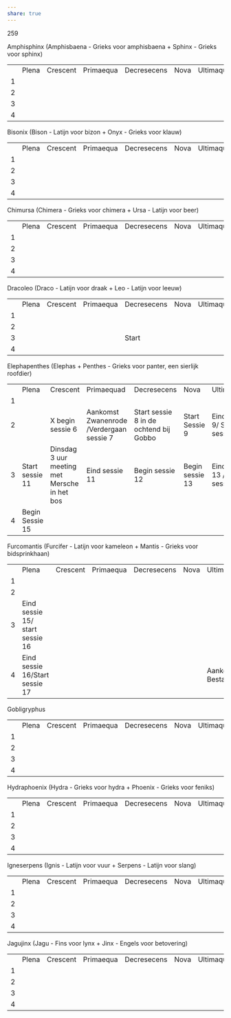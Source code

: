 ```yaml
---
share: true
---
```

259

Amphisphinx (Amphisbaena - Grieks voor amphisbaena + Sphinx - Grieks voor sphinx)

|   |   |   |   |   |   |   |   |
|---|---|---|---|---|---|---|---|
||Plena|Crescent|Primaequa|Decresecens|Nova|Ultimaqua|Solia|
|1||||||||
|2||||||||
|3||||||||
|4||||||||

Bisonix (Bison - Latijn voor bizon + Onyx - Grieks voor klauw)

|   |   |   |   |   |   |   |   |
|---|---|---|---|---|---|---|---|
||Plena|Crescent|Primaequa|Decresecens|Nova|Ultimaqua|Solia|
|1||||||||
|2||||||||
|3||||||||
|4||||||||

Chimursa (Chimera - Grieks voor chimera + Ursa - Latijn voor beer)

|   |   |   |   |   |   |   |   |
|---|---|---|---|---|---|---|---|
||Plena|Crescent|Primaequa|Decresecens|Nova|Ultimaqua|Solia|
|1||||||||
|2||||||||
|3||||||||
|4||||||||

Dracoleo (Draco - Latijn voor draak + Leo - Latijn voor leeuw)

|   |   |   |   |   |   |   |   |
|---|---|---|---|---|---|---|---|
||Plena|Crescent|Primaequa|Decresecens|Nova|Ultimaqua|Solia|
|1||||||||
|2||||||||
|3||||Start||||
|4||||||||

Elephapenthes (Elephas + Penthes - Grieks voor panter, een sierlijk roofdier)

|     |                 |                                              |                                          |                                        |                 |                                  |                                         |
| --- | --------------- | -------------------------------------------- | ---------------------------------------- | -------------------------------------- | --------------- | -------------------------------- | --------------------------------------- |
|     | Plena           | Crescent                                     | Primaequad                               | Decresecens                            | Nova            | Ultimaquad                       | Solia                                   |
| 1   |                 |                                              |                                          |                                        |                 |                                  |                                         |
| 2   |                 | X begin sessie 6                             | Aankomst Zwanenrode /Verdergaan sessie 7 | Start sessie 8 in de ochtend bij Gobbo | Start Sessie 9  | Eind sessie 9/ Start sessie 10   | Eind sessie 10                          |
| 3   | Start sessie 11 | Dinsdag 3 uur meeting met Mersche in het bos | Eind sessie 11                           | Begin sessie 12                        | Begin sessie 13 | Eind sessie 13 / Begin sessie 14 | Vervroegde theateravond/ Eind Sessie 14 |
| 4   | Begin Sessie 15 |                                              |                                          |                                        |                 |                                  |                                         |

Furcomantis (Furcifer - Latijn voor kameleon + Mantis - Grieks voor bidsprinkhaan)

|     |                                 |          |           |             |      |                      |       |
| --- | ------------------------------- | -------- | --------- | ----------- | ---- | -------------------- | ----- |
|     | Plena                           | Crescent | Primaequa | Decresecens | Nova | Ultimaqua            | Solia |
| 1   |                                 |          |           |             |      |                      |       |
| 2   |                                 |          |           |             |      |                      |       |
| 3   | Eind sessie 15/ start sessie 16 |          |           |             |      |                      |       |
| 4   | Eind sessie 16/Start sessie 17  |          |           |             |      | Aankomst Bestaportia |       |

Gobligryphus

|   |   |   |   |   |   |   |   |
|---|---|---|---|---|---|---|---|
||Plena|Crescent|Primaequa|Decresecens|Nova|Ultimaqua|Solia|
|1||||||||
|2||||||||
|3||||||||
|4||||||||

Hydraphoenix (Hydra - Grieks voor hydra + Phoenix - Grieks voor feniks)

|   |   |   |   |   |   |   |   |
|---|---|---|---|---|---|---|---|
||Plena|Crescent|Primaequa|Decresecens|Nova|Ultimaqua|Solia|
|1||||||||
|2||||||||
|3||||||||
|4||||||||

Igneserpens (Ignis - Latijn voor vuur + Serpens - Latijn voor slang)

|   |   |   |   |   |   |   |   |
|---|---|---|---|---|---|---|---|
||Plena|Crescent|Primaequa|Decresecens|Nova|Ultimaqua|Solia|
|1||||||||
|2||||||||
|3||||||||
|4||||||||

Jagujinx (Jagu - Fins voor lynx + Jinx - Engels voor betovering)

|   |   |   |   |   |   |   |   |
|---|---|---|---|---|---|---|---|
||Plena|Crescent|Primaequa|Decresecens|Nova|Ultimaqua|Solia|
|1||||||||
|2||||||||
|3||||||||
|4||||||||